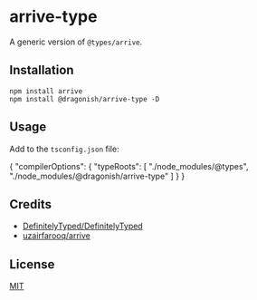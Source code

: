 # arrive-type

A generic version of `@types/arrive`.

## Installation

```shell
npm install arrive
npm install @dragonish/arrive-type -D
```

## Usage

Add to the `tsconfig.json` file:

{
	"compilerOptions": {
		"typeRoots": [
			"./node_modules/@types",
			"./node_modules/@dragonish/arrive-type"
		]
	}
}

## Credits

- [DefinitelyTyped/DefinitelyTyped](https://github.com/DefinitelyTyped/DefinitelyTyped)
- [uzairfarooq/arrive](https://github.com/uzairfarooq/arrive)

## License

[MIT](./LICENSE)
